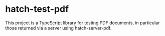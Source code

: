 # hatch-test-pdf
This project is a TypeScript library for testing PDF documents, in particular those returned via a server using hatch-server-pdf.